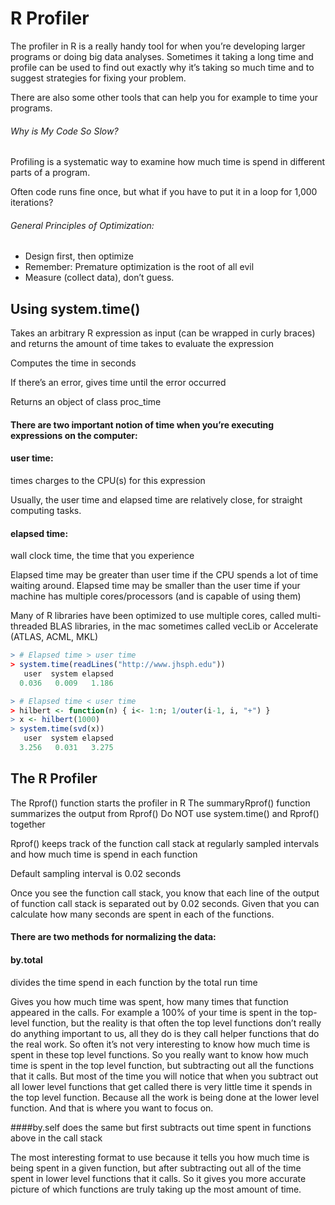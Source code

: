 # R Profiler

The profiler in R is a really handy tool for when you’re developing larger programs or doing big data analyses. Sometimes it taking a long time and profile can be used to find out exactly why it’s taking so much time and to suggest strategies for fixing your problem.

There are also some other tools that can help you for example to time your programs.

###### Why is My Code So Slow?

Profiling is a systematic way to examine how much time is spend in different parts of a program.

Often code runs fine once, but what if you have to put it in a loop for 1,000 iterations? 

###### General Principles of Optimization:

- Design first, then optimize
- Remember: Premature optimization is the root of all evil
- Measure (collect data), don’t guess.


## Using system.time()

Takes an arbitrary R expression as input (can be wrapped in curly braces) and returns the amount of time takes to evaluate the expression

Computes the time in seconds

If there’s an error, gives time until the error occurred

Returns an object of class proc_time

#### There are two important notion of time when you’re executing expressions on the computer:

#### user time: 
times charges to the CPU(s) for this expression

Usually, the user time and elapsed time are relatively close, for straight computing tasks. 


#### elapsed time: 
wall clock time, the time that you experience

Elapsed time may be greater than user time if the CPU spends a lot of time waiting around. Elapsed time may be smaller than the user time if your machine has multiple cores/processors (and is capable of using them)

Many of R libraries have been optimized to use multiple cores, called multi-threaded BLAS libraries, in the mac sometimes called vecLib or Accelerate (ATLAS, ACML, MKL)  
	
```r
> # Elapsed time > user time
> system.time(readLines("http://www.jhsph.edu"))
   user  system elapsed 
  0.036   0.009   1.186 

> # Elapsed time < user time
> hilbert <- function(n) { i<- 1:n; 1/outer(i-1, i, "+") }
> x <- hilbert(1000)
> system.time(svd(x))
   user  system elapsed 
  3.256   0.031   3.275 

```
## The R Profiler

The Rprof() function starts the profiler in R
The summaryRprof() function summarizes the output from Rprof()
Do NOT use system.time() and Rprof() together

Rprof() keeps track of the function call stack at regularly sampled intervals and how much time is spend in each function

Default sampling interval is 0.02 seconds

Once you see the function call stack, you know that each line of the output of function call stack is separated out by 0.02 seconds. Given that you can calculate how many seconds are spent in each of the functions.

#### There are two methods for normalizing the data:

#### by.total
divides the time spend in each function by the total run time

Gives you how much time was spent, how many times that function appeared in the calls. For example a 100% of your time is spent in the top-level function, but the reality is that often the top level functions don’t really do anything important to us, all they do is they call helper functions that do the real work. So often it’s not very interesting to know how much time is spent in these top level functions. So you really want to know how much time is spent in the top level function, but subtracting out all the functions that it calls. But most of the time you will notice that when you subtract out all lower level functions that get called there is very little time it spends in the top level function. Because all the work is being done at the lower level function. And that is where you want to focus on. 

####by.self
does the same but first subtracts out time spent in functions above in the call stack

The most interesting format to use because it tells you how much time is being spent in a given function, but after subtracting out all of the time spent in lower level functions that it calls. So it gives you more accurate picture of which functions are truly taking up the most amount of time.

